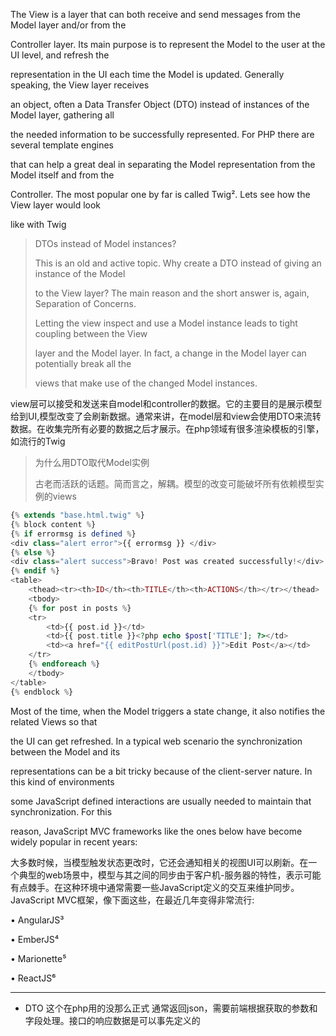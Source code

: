 The View is a layer that can both receive and send messages from the Model layer and/or from the

Controller layer. Its main purpose is to represent the Model to the user at the UI level, and refresh the

representation in the UI each time the Model is updated. Generally speaking, the View layer receives

an object, often a Data Transfer Object \(DTO\) instead of instances of the Model layer, gathering all

the needed information to be successfully represented. For PHP there are several template engines

that can help a great deal in separating the Model representation from the Model itself and from the

Controller. The most popular one by far is called Twig². Lets see how the View layer would look

like with Twig

> DTOs instead of Model instances?
>
> This is an old and active topic. Why create a DTO instead of giving an instance of the Model
>
> to the View layer? The main reason and the short answer is, again, Separation of Concerns.
>
> Letting the view inspect and use a Model instance leads to tight coupling between the View
>
> layer and the Model layer. In fact, a change in the Model layer can potentially break all the
>
> views that make use of the changed Model instances.



view层可以接受和发送来自model和controller的数据。它的主要目的是展示模型给到UI,模型改变了会刷新数据。通常来讲，在model层和view会使用DTO来流转数据。在收集完所有必要的数据之后才展示。在php领域有很多渲染模板的引擎，如流行的Twig



> 为什么用DTO取代Model实例
>
> 古老而活跃的话题。简而言之，解耦。模型的改变可能破坏所有依赖模型实例的views

```php
{% extends "base.html.twig" %}
{% block content %}
{% if errormsg is defined %}
<div class="alert error">{{ errormsg }} </div>
{% else %}
<div class="alert success">Bravo! Post was created successfully!</div>
{% endif %}
<table>
    <thead><tr><th>ID</th><th>TITLE</th><th>ACTIONS</th></tr></thead>
    <tbody>
    {% for post in posts %}
    <tr>
        <td>{{ post.id }}</td>
        <td>{{ post.title }}<?php echo $post['TITLE']; ?></td>
        <td><a href="{{ editPostUrl(post.id) }}">Edit Post</a></td>
    </tr>
    {% endforeach %}
    </tbody>
</table>
{% endblock %}
```

Most of the time, when the Model triggers a state change, it also notifies the related Views so that

the UI can get refreshed. In a typical web scenario the synchronization between the Model and its

representations can be a bit tricky because of the client-server nature. In this kind of environments

some JavaScript defined interactions are usually needed to maintain that synchronization. For this

reason, JavaScript MVC frameworks like the ones below have become widely popular in recent years:

大多数时候，当模型触发状态更改时，它还会通知相关的视图UI可以刷新。在一个典型的web场景中，模型与其之间的同步由于客户机-服务器的特性，表示可能有点棘手。在这种环境中通常需要一些JavaScript定义的交互来维护同步。JavaScript MVC框架，像下面这些，在最近几年变得非常流行:

• AngularJS³

• EmberJS⁴

• Marionette⁵

• ReactJS⁶



---

* DTO  这个在php用的没那么正式 通常返回json，需要前端根据获取的参数和字段处理。接口的响应数据是可以事先定义的









